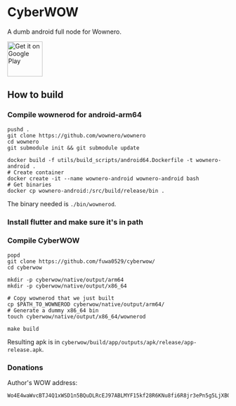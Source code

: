 # CyberWOW

A dumb android full node for Wownero.

<a href='https://play.google.com/store/apps/details?id=org.wownero.cyberwow'><img alt='Get it on Google Play' src='https://play.google.com/intl/en_us/badges/images/generic/en_badge_web_generic.png' height='80'/></a>

## How to build

### Compile wownerod for android-arm64

```
pushd .
git clone https://github.com/wownero/wownero
cd wownero
git submodule init && git submodule update

docker build -f utils/build_scripts/android64.Dockerfile -t wownero-android .
# Create container
docker create -it --name wownero-android wownero-android bash
# Get binaries
docker cp wownero-android:/src/build/release/bin .
```

The binary needed is `./bin/wownerod`.

### Install flutter and make sure it's in path

### Compile CyberWOW

```
popd
git clone https://github.com/fuwa0529/cyberwow/
cd cyberwow

mkdir -p cyberwow/native/output/arm64
mkdir -p cyberwow/native/output/x86_64

# Copy wownerod that we just built
cp $PATH_TO_WOWNEROD cyberwow/native/output/arm64/
# Generate a dummy x86_64 bin
touch cyberwow/native/output/x86_64/wownerod

make build
```

Resulting apk is in `cyberwow/build/app/outputs/apk/release/app-release.apk`.

### Donations

Author's WOW address:

    Wo4E4waWvcBTJ4Q1xWSD1n5BQuDLRcEJ97ABLMYF15kf28R6KNu8fi6R8jr3ePn5g5LjXBQwY4pjbfErtgmzKpKx1ZdLtVejy
